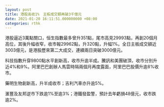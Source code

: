 ```yaml
---
layout: post
title: 港股高收1%　主板成交額再破3千億元
date: 2021-01-20 16:11:51.000000000 +08:00
categories: rthk
---
```


港股逼近3萬點關口，恒生指數最多曾升351點，尾市高見29993點，再創20個月高位，其後升幅收窄，收市報29962點，升320點，升幅1%。全日主板成交額近3003億元，是港股歷來第二大成交，連續兩日突破3000億元。

科技指數升穿9800點水平創新高，收市升逾半成。騰訊和美團破頂，收市分別升近4%和9%。阿里巴巴創辦人馬雲時隔兩個月再度露面，阿里巴巴股價升逾8%收市。

藥明生物創新高，升半成收市；吉利汽車亦升逾5%。

滙豐及友邦逆市下跌逾1%至逾3%；港鐵發盈警，預計去年虧損48億元，收市跌逾2%。
